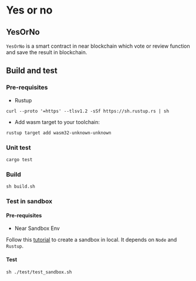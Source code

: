 # Yes or no

## YesOrNo

`YesOrNo` is a smart contract in near blockchain which vote or review function and save the result in blockchain.


## Build and test

### Pre-requisites

- Rustup

```shell
curl --proto '=https' --tlsv1.2 -sSf https://sh.rustup.rs | sh
```

- Add wasm target to your toolchain:
```shell
rustup target add wasm32-unknown-unknown
```
### Unit test
```shell
cargo test
```

### Build

```shell
sh build.sh
```

### Test in sandbox

#### Pre-requisites

- Near Sandbox Env

Follow this [tutorial](https://docs.near.org/docs/develop/contracts/sandbox) to create a sandbox in local.
It depends on `Node` and `Rustup`. 

#### Test
```shell
sh ./test/test_sandbox.sh
```

